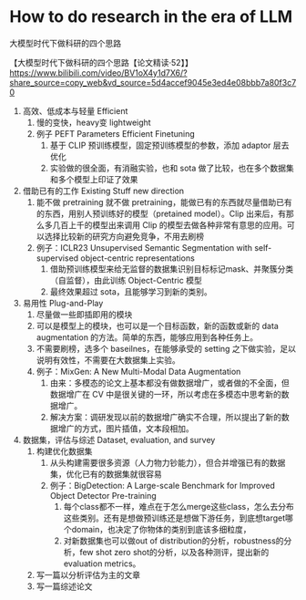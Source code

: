 # How to do research in the era of LLM

大模型时代下做科研的四个思路

【大模型时代下做科研的四个思路【论文精读·52】】 https://www.bilibili.com/video/BV1oX4y1d7X6/?share_source=copy_web&vd_source=5d4accef9045e3ed4e08bbb7a80f3c70

1. 高效、低成本与轻量 Efficient
   1. 慢的变快，heavy变 lightweight
   2. 例子 PEFT Parameters Efficient Finetuning
      1. 基于 CLIP 预训练模型，固定预训练模型的参数，添加 adaptor 层去优化
      2. 实验做的很全面，有消融实验，也和 sota 做了比较，也在多个数据集和多个模型上印证了效果
2. 借助已有的工作 Existing Stuff new direction
   1. 能不做 pretraining 就不做 pretraining，能做已有的东西就尽量借助已有的东西，用别人预训练好的模型（pretained model）。Clip 出来后，有那么多几百上千的模型出来调用 Clip 的模型去做各种非常有意思的应用。可以选择比较新的研究方向避免竞争，不用去刷榜
   2. 例子：ICLR23 Unsupervised Semantic Segmentation with self-supervised object-centric representations
      1. 借助预训练模型来给无监督的数据集识别目标标记mask、并聚簇分类（自监督），由此训练 Object-Centric 模型
      2. 最终效果超过 sota，且能够学习到新的类别。
3. 易用性 Plug-and-Play 
   1. 尽量做一些即插即用的模块
   2. 可以是模型上的模块，也可以是一个目标函数，新的函数或新的 data augmentation 的方法。简单的东西，能够应用到各种任务上。
   3. 不需要刷榜，选多个 baseilnes，在能够承受的 setting 之下做实验，足以说明有效性，不需要在大数据集上实验。
   4. 例子：MixGen: A New Multi-Modal Data Augmentation
      1. 由来：多模态的论文上基本都没有做数据增广，或者做的不全面，但数据增广在 CV 中是很关键的一环，所以考虑在多模态中思考新的数据增广。
      2. 解决方案：调研发现以前的数据增广确实不合理，所以提出了新的数据增广的方式，图片插值，文本段相加。
4. 数据集，评估与综述 Dataset,  evaluation, and survey
   1. 构建优化数据集
      1. 从头构建需要很多资源（人力物力钞能力），但合并增强已有的数据集，优化已有的数据集就很容易
      2. 例子：BigDetection: A Large-scale Benchmark for Improved Object Detector Pre-training
         1. 每个class都不一样，难点在于怎么merge这些class，怎么去分布这些类别。还有是想做预训练还是想做下游任务，到底想target哪个domain，也决定了你物体的类别到底该多细粒度，
         2. 对新数据集也可以做out of distribution的分析，robustness的分析，few shot zero shot的分析，以及各种测评，提出新的evaluation metrics。
   2. 写一篇以分析评估为主的文章
   3. 写一篇综述论文

